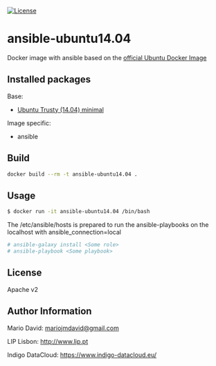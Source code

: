 [![License](http://img.shields.io/:license-apache-blue.svg?style=flat-square)](http://www.apache.org/licenses/LICENSE-2.0.html)

# ansible-ubuntu14.04

Docker image with ansible based on the [official Ubuntu Docker Image](https://registry.hub.docker.com/_/ubuntu/)

## Installed packages

Base:

- [Ubuntu Trusty (14.04) minimal](http://packages.ubuntu.com/trusty/ubuntu-minimal)

Image specific:
- ansible

## Build

```bash
docker build --rm -t ansible-ubuntu14.04 .
```

## Usage

```bash
$ docker run -it ansible-ubuntu14.04 /bin/bash
```

The /etc/ansible/hosts is prepared to run the ansible-playbooks on the localhost
with ansible_connection=local

```bash
# ansible-galaxy install <Some role>
# ansible-playbook <Some playbook>
```

License
-------

Apache v2

Author Information
------------------

Mario David: <mariojmdavid@gmail.com>

LIP Lisbon: http://www.lip.pt

Indigo DataCloud: https://www.indigo-datacloud.eu/
